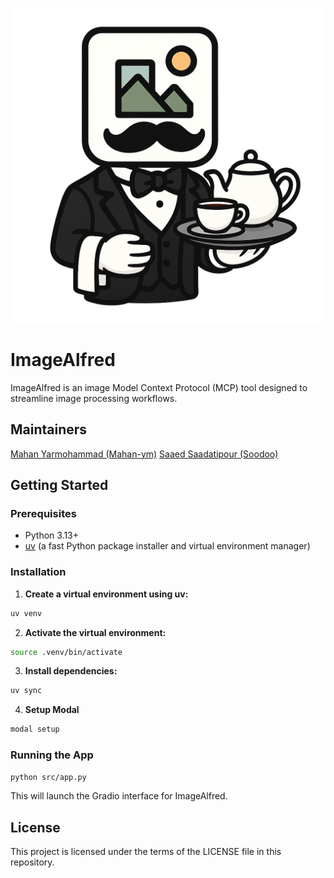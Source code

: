 
![Image Alfred](./src/assets/ImageAlfredIcon.png)

# ImageAlfred

ImageAlfred is an image Model Context Protocol (MCP) tool designed to streamline image processing workflows.
<!-- It provides a user-friendly interface for interacting with image models, leveraging the power of Gradio for the frontend and Modal for scalable backend deployment. -->

<!-- ## Features
- Intuitive web interface for image processing
- Powered by Gradio for rapid prototyping and UI
- Scalable and serverless execution with Modal
- Easily extendable for custom image models and workflows -->

## Maintainers
[Mahan Yarmohammad (Mahan-ym)](https://www.mahan-ym.com/)
[Saaed Saadatipour (Soodoo)](https://soodoo.me/)

## Getting Started

### Prerequisites
- Python 3.13+
- [uv](https://github.com/astral-sh/uv) (a fast Python package installer and virtual environment manager)

### Installation

1. **Create a virtual environment using uv:**

```bash
uv venv
```

2. **Activate the virtual environment:**

```bash
source .venv/bin/activate
```

3. **Install dependencies:**

```bash
uv sync
```

4. **Setup Modal**

```bash
modal setup
```

### Running the App

```bash
python src/app.py
```

This will launch the Gradio interface for ImageAlfred.

## License

This project is licensed under the terms of the LICENSE file in this repository.

